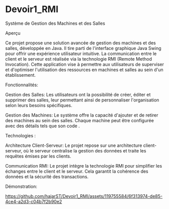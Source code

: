 # Devoir1_RMI

Système de Gestion des Machines et des Salles

Aperçu

Ce projet propose une solution avancée de gestion des machines et des salles, développée en Java. Il tire parti de l'interface graphique Java Swing pour offrir une expérience utilisateur intuitive. La communication entre le client et le serveur est réalisée via la technologie RMI (Remote Method Invocation). Cette application vise à permettre aux utilisateurs de superviser et d'optimiser l'utilisation des ressources en machines et salles au sein d'un établissement.


Fonctionnalités:

Gestion des Salles: Les utilisateurs ont la possibilité de créer, éditer et supprimer des salles, leur permettant ainsi de personnaliser l'organisation selon leurs besoins spécifiques.

Gestion des Machines: Le système offre la capacité d'ajouter et de retirer des machines au sein des salles. Chaque machine peut être configurée avec des détails tels que son code .

Technologies :

Architecture Client-Serveur: Le projet repose sur une architecture client-serveur, où le serveur centralise la gestion des données et traite les requêtes émises par les clients.

Communication RMI: Le projet intègre la technologie RMI pour simplifier les échanges entre le client et le serveur. Cela garantit la cohérence des données et la sécurité des transactions.

Démonstration:



https://github.com/hajarST/Devoir1_RMI/assets/119755584/6f313974-de85-4ce4-a2d3-c04b7f2b90e2



